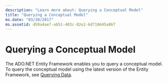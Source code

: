 ```yaml
---
description: "Learn more about: Querying a Conceptual Model"
title: "Querying a Conceptual Model"
ms.date: "03/30/2017"
ms.assetid: d59a4ae7-a651-403c-82e2-6d710645a867
---
```

# Querying a Conceptual Model

The ADO.NET Entity Framework enables you to query a conceptual model. To query the conceptual model using the latest version of the Entity Framework, see [Querying Data](/ef/ef6/querying/index).
